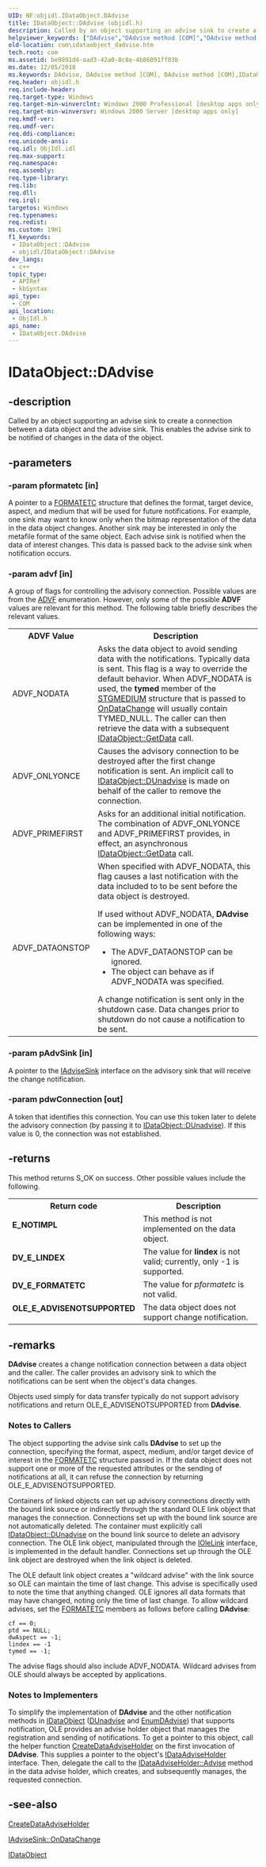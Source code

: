 ```yaml
---
UID: NF:objidl.IDataObject.DAdvise
title: IDataObject::DAdvise (objidl.h)
description: Called by an object supporting an advise sink to create a connection between a data object and the advise sink. This enables the advise sink to be notified of changes in the data of the object.
helpviewer_keywords: ["DAdvise","DAdvise method [COM]","DAdvise method [COM]","IDataObject interface","IDataObject interface [COM]","DAdvise method","IDataObject.DAdvise","IDataObject::DAdvise","_ole_idataobject_dadvise","com.idataobject_dadvise","objidl/IDataObject::DAdvise"]
old-location: com\idataobject_dadvise.htm
tech.root: com
ms.assetid: be9891d4-aad3-42a0-8c8e-4b86091ff03b
ms.date: 12/05/2018
ms.keywords: DAdvise, DAdvise method [COM], DAdvise method [COM],IDataObject interface, IDataObject interface [COM],DAdvise method, IDataObject.DAdvise, IDataObject::DAdvise, _ole_idataobject_dadvise, com.idataobject_dadvise, objidl/IDataObject::DAdvise
req.header: objidl.h
req.include-header: 
req.target-type: Windows
req.target-min-winverclnt: Windows 2000 Professional [desktop apps only]
req.target-min-winversvr: Windows 2000 Server [desktop apps only]
req.kmdf-ver: 
req.umdf-ver: 
req.ddi-compliance: 
req.unicode-ansi: 
req.idl: ObjIdl.idl
req.max-support: 
req.namespace: 
req.assembly: 
req.type-library: 
req.lib: 
req.dll: 
req.irql: 
targetos: Windows
req.typenames: 
req.redist: 
ms.custom: 19H1
f1_keywords:
 - IDataObject::DAdvise
 - objidl/IDataObject::DAdvise
dev_langs:
 - c++
topic_type:
 - APIRef
 - kbSyntax
api_type:
 - COM
api_location:
 - ObjIdl.h
api_name:
 - IDataObject.DAdvise
---
```


# IDataObject::DAdvise


## -description

Called by an object supporting an advise sink to create a connection between a data object and the advise sink. This enables the advise sink to be notified of changes in the data of the object.

## -parameters

### -param pformatetc [in]

A pointer to a <a href="/windows/desktop/api/objidl/ns-objidl-formatetc">FORMATETC</a> structure that defines the format, target device, aspect, and medium that will be used for future notifications. For example, one sink may want to know only when the bitmap representation of the data in the data object changes. Another sink may be interested in only the metafile format of the same object. Each advise sink is notified when the data of interest changes. This data is passed back to the advise sink when notification occurs.

### -param advf [in]

A group of flags for controlling the advisory connection. Possible values are from the <a href="/windows/desktop/api/objidl/ne-objidl-advf">ADVF</a> enumeration. However, only some of the possible <b>ADVF</b> values are relevant for this method. The following table briefly describes the relevant values.

<table>
<tr>
<th>ADVF Value</th>
<th>Description</th>
</tr>
<tr>
<td>ADVF_NODATA
</td>
<td>
Asks the data object to avoid sending data with the notifications. Typically data is sent. This flag is a way to override the default behavior. When ADVF_NODATA is used, the <b>tymed</b> member of the <a href="/windows/win32/api/objidl/ns-objidl-ustgmedium~r1">STGMEDIUM</a> structure that is passed to <a href="/windows/desktop/api/objidl/nf-objidl-iadvisesink-ondatachange">OnDataChange</a> will usually contain TYMED_NULL. The caller can then retrieve the data with a subsequent <a href="/windows/desktop/api/objidl/nf-objidl-idataobject-getdata">IDataObject::GetData</a> call.

</td>
</tr>
<tr>
<td>ADVF_ONLYONCE
</td>
<td>
Causes the advisory connection to be destroyed after the first change notification is sent. An implicit call to <a href="/windows/desktop/api/objidl/nf-objidl-idataobject-dunadvise">IDataObject::DUnadvise</a> is made on behalf of the caller to remove the connection.

</td>
</tr>
<tr>
<td>ADVF_PRIMEFIRST
</td>
<td>
Asks for an additional initial notification. The combination of ADVF_ONLYONCE and ADVF_PRIMEFIRST provides, in effect, an asynchronous <a href="/windows/desktop/api/objidl/nf-objidl-idataobject-getdata">IDataObject::GetData</a> call.

</td>
</tr>
<tr>
<td>ADVF_DATAONSTOP
</td>
<td>
When specified with ADVF_NODATA, this flag causes a last notification with the data included to to be sent before the data object is destroyed.

If used without ADVF_NODATA, <b>DAdvise</b> can be implemented in one of the following ways:

<ul>
<li>The ADVF_DATAONSTOP can be ignored.</li>
<li>The object can behave as if ADVF_NODATA was specified.</li>
</ul>
A change notification is sent only in the shutdown case. Data changes prior to shutdown do not cause a notification to be sent.

</td>
</tr>
</table>

### -param pAdvSink [in]

A pointer to the <a href="/windows/desktop/api/objidl/nn-objidl-iadvisesink">IAdviseSink</a> interface on the advisory sink that will receive the change notification.

### -param pdwConnection [out]

A token that identifies this connection. You can use this token later to delete the advisory connection (by passing it to <a href="/windows/desktop/api/objidl/nf-objidl-idataobject-dunadvise">IDataObject::DUnadvise</a>). If this value is 0, the connection was not established.

## -returns

This method returns S_OK on success. Other possible values include the following.

<table>
<tr>
<th>Return code</th>
<th>Description</th>
</tr>
<tr>
<td width="40%">
<dl>
<dt><b>E_NOTIMPL</b></dt>
</dl>
</td>
<td width="60%">
This method is not implemented on the data object.

</td>
</tr>
<tr>
<td width="40%">
<dl>
<dt><b>DV_E_LINDEX</b></dt>
</dl>
</td>
<td width="60%">
The value for <b>lindex</b> is not valid; currently, only -1 is supported.

</td>
</tr>
<tr>
<td width="40%">
<dl>
<dt><b>DV_E_FORMATETC</b></dt>
</dl>
</td>
<td width="60%">
The value for <i>pformatetc</i> is not valid.

</td>
</tr>
<tr>
<td width="40%">
<dl>
<dt><b>OLE_E_ADVISENOTSUPPORTED</b></dt>
</dl>
</td>
<td width="60%">
The data object does not support change notification.

</td>
</tr>
</table>

## -remarks

<b>DAdvise</b> creates a change notification connection between a data object and the caller. The caller provides an advisory sink to which the notifications can be sent when the object's data changes.

Objects used simply for data transfer typically do not support advisory notifications and return OLE_E_ADVISENOTSUPPORTED from <b>DAdvise</b>.

<h3><a id="Notes_to_Callers"></a><a id="notes_to_callers"></a><a id="NOTES_TO_CALLERS"></a>Notes to Callers</h3>
The object supporting the advise sink calls <b>DAdvise</b> to set up the connection, specifying the format, aspect, medium, and/or target device of interest in the <a href="/windows/desktop/api/objidl/ns-objidl-formatetc">FORMATETC</a> structure passed in. If the data object does not support one or more of the requested attributes or the sending of notifications at all, it can refuse the connection by returning OLE_E_ADVISENOTSUPPORTED.

Containers of linked objects can set up advisory connections directly with the bound link source or indirectly through the standard OLE link object that manages the connection. Connections set up with the bound link source are not automatically deleted. The container must explicitly call <a href="/windows/desktop/api/objidl/nf-objidl-idataobject-dunadvise">IDataObject::DUnadvise</a> on the bound link source to delete an advisory connection. The OLE link object, manipulated through the <a href="/windows/desktop/api/oleidl/nn-oleidl-iolelink">IOleLink</a> interface, is implemented in the default handler. Connections set up through the OLE link object are destroyed when the link object is deleted.

The OLE default link object creates a "wildcard advise" with the link source so OLE can maintain the time of last change. This advise is specifically used to note the time that anything changed. OLE ignores all data formats that may have changed, noting only the time of last change. To allow wildcard advises, set the <a href="/windows/desktop/api/objidl/ns-objidl-formatetc">FORMATETC</a> members as follows before calling <b>DAdvise</b>:

<pre class="syntax" xml:space="preserve"><code>cf == 0; 
ptd == NULL; 
dwAspect == -1; 
lindex == -1 
tymed == -1;</code></pre>
The advise flags should also include ADVF_NODATA. Wildcard advises from OLE should always be accepted by applications.

<h3><a id="Notes_to_Implementers"></a><a id="notes_to_implementers"></a><a id="NOTES_TO_IMPLEMENTERS"></a>Notes to Implementers</h3>
To simplify the implementation of <b>DAdvise</b> and the other notification methods in <a href="/windows/desktop/api/objidl/nn-objidl-idataobject">IDataObject</a> (<a href="/windows/desktop/api/objidl/nf-objidl-idataobject-dunadvise">DUnadvise</a> and <a href="/windows/desktop/api/objidl/nf-objidl-idataobject-enumdadvise">EnumDAdvise</a>) that supports notification, OLE provides an advise holder object that manages the registration and sending of notifications. To get a pointer to this object, call the helper function <a href="/windows/desktop/api/ole2/nf-ole2-createdataadviseholder">CreateDataAdviseHolder</a> on the first invocation of <b>DAdvise</b>. This supplies a pointer to the object's <a href="/windows/desktop/api/objidl/nn-objidl-idataadviseholder">IDataAdviseHolder</a> interface. Then, delegate the call to the <a href="/windows/desktop/api/objidl/nf-objidl-idataadviseholder-advise">IDataAdviseHolder::Advise</a> method in the data advise holder, which creates, and subsequently manages, the requested connection.

## -see-also

<a href="/windows/desktop/api/ole2/nf-ole2-createdataadviseholder">CreateDataAdviseHolder</a>



<a href="/windows/desktop/api/objidl/nf-objidl-iadvisesink-ondatachange">IAdviseSink::OnDataChange</a>



<a href="/windows/desktop/api/objidl/nn-objidl-idataobject">IDataObject</a>